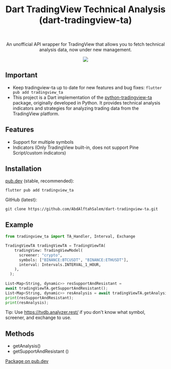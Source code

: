 <h1 align="center">Dart TradingView Technical Analysis (dart-tradingview-ta)</h1>
<br>
<div align="center">
  <p>An unofficial API wrapper for TradingView that allows you to fetch technical analysis data, now under new management.</p>
  <img src="https://raw.githubusercontent.com/analyzerrest/python-tradingview-ta/main/images/tradingview.png" />
</div>

## Important

- Keep tradingview-ta up to date for new features and bug fixes: `flutter pub add tradingview_ta`
- This project is a Dart implementation of
  the [python-tradingview-ta](https://github.com/AnalyzerREST/python-tradingview-ta) package, originally developed in
  Python. It provides technical analysis indicators and strategies for analyzing trading data from the TradingView
  platform.

## Features

* Support for multiple symbols
* Indicators (Only TradingView built-in, does not support Pine Script/custom indicators)

## Installation

[pub.dev](https://pub.dev/packages/tradingview_ta/install) (stable, recommended):

```flutter pub add tradingview_ta```

GitHub (latest):

```git clone https://github.com/AbdAlftahSalem/dart-tradingview-ta.git```

## Example

```python
from tradingview_ta import TA_Handler, Interval, Exchange

TradingViewTA tradingViewTA = TradingViewTA(
    tradingView: TradingViewModel(
      screener: "crypto",
      symbols: ["BINANCE:BTCUSDT", "BINANCE:ETHUSDT"],
      interval: Intervals.INTERVAL_1_HOUR,
    ),
  );
  
List<Map<String, dynamic>> resSupportAndResistant =
await tradingViewTA.getSupportAndResistant();
List<Map<String, dynamic>> resAnalysis = await tradingViewTA.getAnalysis();
print(resSupportAndResistant);
print(resAnalysis);
```

Tip: Use https://tvdb.analyzer.rest/ if you don't know what symbol, screener, and exchange to use.

## Methods

- getAnalysis()
- getSupportAndResistant ()

[Package on pub.dev](https://pub.dev/packages/tradingview_ta)

